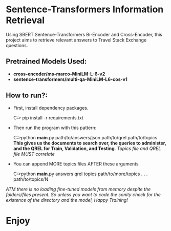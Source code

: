 Sentence-Transformers Information Retrieval
=

Using SBERT Sentence-Transformers Bi-Encoder and Cross-Encoder, this project aims to retrieve
relevant answers to Travel Stack Exchange questions. 

Pretrained Models Used:
-
- **cross-encoder/ms-marco-MiniLM-L-6-v2**
- **sentence-transformers/multi-qa-MiniLM-L6-cos-v1**

How to run?:
-
- First, install dependency packages.


    C:\> pip install -r requirements.txt

- Then run the program with this pattern:


    C:\>python __main__.py path/to/answers/json path/to/qrel path/to/topics
**This gives us the documents to search over, the queries to administer, and the QREL for Train, Validation, and Testing**. *Topics file and QREL file MUST correlate*

- You can append MORE topics files AFTER these arguments


    C:\>python __main__.py answers qrel topics path/to/more/topics . . . path/to/topics/N

*ATM there is no loading fine-tuned models from memory despite the folders/files present. So unless you want to code the sanity check for the existence of the directory and the model, Happy Training!*

Enjoy
=



